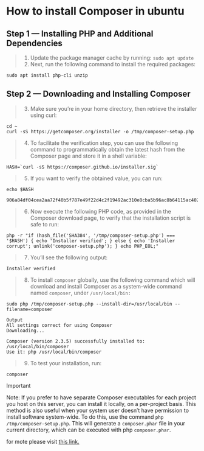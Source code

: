 # How to install Composer in ubuntu 

## Step 1 — Installing PHP and Additional Dependencies
> 1. Update the package manager cache by running: ```sudo apt update```
> 2. Next, run the following command to install the required packages:
```
sudo apt install php-cli unzip
```
## Step 2 — Downloading and Installing Composer
> 3. Make sure you’re in your home directory, then retrieve the installer using curl:
```
cd ~
curl -sS https://getcomposer.org/installer -o /tmp/composer-setup.php
```
> 4. To facilitate the verification step, you can use the following command to programmatically obtain the latest hash from the Composer page and store it in a shell variable:
```
HASH=`curl -sS https://composer.github.io/installer.sig`
```
> 5. If you want to verify the obtained value, you can run:
```
echo $HASH
```
```Output
906a84df04cea2aa72f40b5f787e49f22d4c2f19492ac310e8cba5b96ac8b64115ac402c8cd292b8a03482574915d1a8
```
> 6. Now execute the following PHP code, as provided in the Composer download page, to verify that the installation script is safe to run:
```
php -r "if (hash_file('SHA384', '/tmp/composer-setup.php') === '$HASH') { echo 'Installer verified'; } else { echo 'Installer corrupt'; unlink('composer-setup.php'); } echo PHP_EOL;"
```
> 7. You’ll see the following output:
```
Installer verified
```
> 8. To install ```composer``` globally, use the following command which will download and install Composer as a system-wide command named ```composer```, under ```/usr/local/bin:```
```
sudo php /tmp/composer-setup.php --install-dir=/usr/local/bin --filename=composer
```
```
Output
All settings correct for using Composer
Downloading...

Composer (version 2.3.5) successfully installed to: /usr/local/bin/composer
Use it: php /usr/local/bin/composer
```
> 9. To test your installation, run:
```
composer
```

> [!IMPORTANT]
Note: If you prefer to have separate Composer executables for each project you host on this server, you can install it locally, on a per-project basis. This method is also useful when your system user doesn’t have permission to install software system-wide. 
To do this, use the command ```php /tmp/composer-setup.php```. This will generate a ```composer.phar``` file in your current directory, which can be executed with php ```composer.phar```.

for mote please visit [this link.](https://www.digitalocean.com/community/tutorials/how-to-install-and-use-composer-on-ubuntu-22-04)

